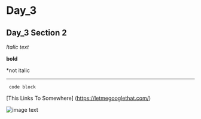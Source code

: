 # Day_3

## Day_3 Section 2
*Italic text*

**bold**

\*not italic

---
`` code block``

[This Links To Somewhere] (https://letmegooglethat.com/)

![image text](h)
